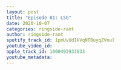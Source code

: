 ```yaml
---
layout: post
title: "Episode 81: LSG"
date: 2020-10-07
categories: ringside-rant
author: ringside-rant
spotify_track_id: 1pmUvUdIkVqNTBuyqZVnul
youtube_video_id: 
apple_track_id: 1000493933833
youtube_metadata: 
---
```

